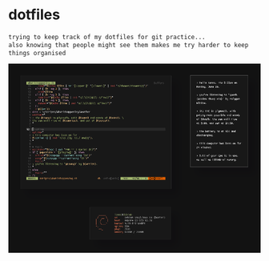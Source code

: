 # dotfiles
```
trying to keep track of my dotfiles for git practice...
also knowing that people might see them makes me try harder to keep things organised
```

![img](https://github.com/isyuck/dotfiles/blob/master/pic.png?raw=true)
